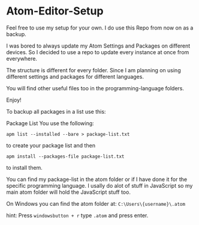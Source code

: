 # Atom-Editor-Setup
Feel free to use my setup for your own.
I do use this Repo from now on as a backup.

I was bored to always update my Atom Settings and Packages on different devices.
So I decided to use a repo to update every instance at once from everywhere.

The structure is different for every folder.
Since I am planning on using different settings and packages for different languages.

You will find other useful files too in the programming-language folders.

Enjoy!


To backup all packages in a list use this:

Package List
You use the following:

`apm list --installed --bare > package-list.txt`

to create your package list and then

`apm install --packages-file package-list.txt`

to install them.

You can find my package-list in the atom folder or if I have done it
for the specific programming language. I usally do alot of stuff in JavaScript so my main atom folder will hold the JavaScript stuff too.

On Windows you can find the atom folder at:
`C:\Users\{username}\.atom`

hint: Press `windowsbutton + r` type `.atom` and press enter.
